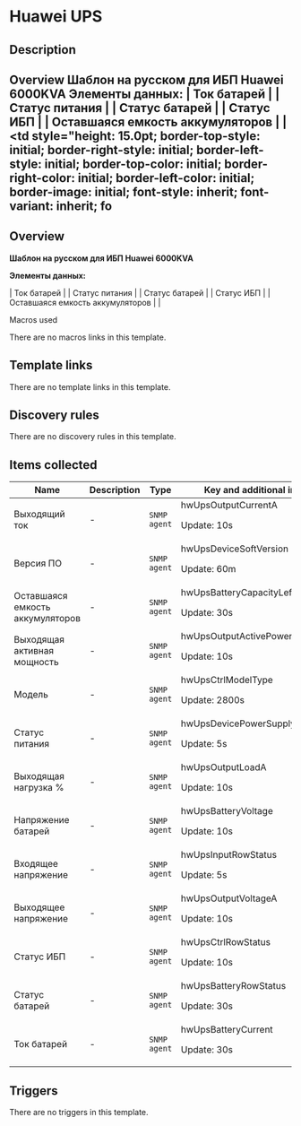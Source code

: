 # Huawei UPS

## Description

## Overview **Шаблон на русском для ИБП Huawei 6000KVA** **Элементы данных:** | Ток батарей | | Статус питания | | Статус батарей | | Статус ИБП | | Оставшаяся емкость аккумуляторов | | <td style="height: 15.0pt; border-top-style: initial; border-right-style: initial; border-left-style: initial; border-top-color: initial; border-right-color: initial; border-left-color: initial; border-image: initial; font-style: inherit; font-variant: inherit; fo 

## Overview

**Шаблон на русском для ИБП Huawei 6000KVA**


**Элементы данных:**




 | Ток батарей |
| Статус питания |
| Статус батарей |
| Статус ИБП |
| Оставшаяся емкость аккумуляторов |
|
<td style="height: 15.0pt; border-top-style: initial; border-right-style: initial; border-left-style: initial; border-top-color: initial; border-right-color: initial; border-left-color: initial; border-image: initial; font-style: inherit; font-variant: inherit; fo



## Macros used

There are no macros links in this template.

## Template links

There are no template links in this template.

## Discovery rules

There are no discovery rules in this template.

## Items collected

|Name|Description|Type|Key and additional info|
|----|-----------|----|----|
|Выходящий ток|<p>-</p>|`SNMP agent`|hwUpsOutputCurrentA<p>Update: 10s</p>|
|Версия ПО|<p>-</p>|`SNMP agent`|hwUpsDeviceSoftVersion<p>Update: 60m</p>|
|Оставшаяся емкость аккумуляторов|<p>-</p>|`SNMP agent`|hwUpsBatteryCapacityLeft<p>Update: 30s</p>|
|Выходящая активная мощность|<p>-</p>|`SNMP agent`|hwUpsOutputActivePowerA<p>Update: 10s</p>|
|Модель|<p>-</p>|`SNMP agent`|hwUpsCtrlModelType<p>Update: 2800s</p>|
|Статус питания|<p>-</p>|`SNMP agent`|hwUpsDevicePowerSupplyMethod<p>Update: 5s</p>|
|Выходящая нагрузка %|<p>-</p>|`SNMP agent`|hwUpsOutputLoadA<p>Update: 10s</p>|
|Напряжение батарей|<p>-</p>|`SNMP agent`|hwUpsBatteryVoltage<p>Update: 10s</p>|
|Входящее напряжение|<p>-</p>|`SNMP agent`|hwUpsInputRowStatus<p>Update: 5s</p>|
|Выходящее напряжение|<p>-</p>|`SNMP agent`|hwUpsOutputVoltageA<p>Update: 10s</p>|
|Статус ИБП|<p>-</p>|`SNMP agent`|hwUpsCtrlRowStatus<p>Update: 10s</p>|
|Статус батарей|<p>-</p>|`SNMP agent`|hwUpsBatteryRowStatus<p>Update: 30s</p>|
|Ток батарей|<p>-</p>|`SNMP agent`|hwUpsBatteryCurrent<p>Update: 30s</p>|
## Triggers

There are no triggers in this template.

